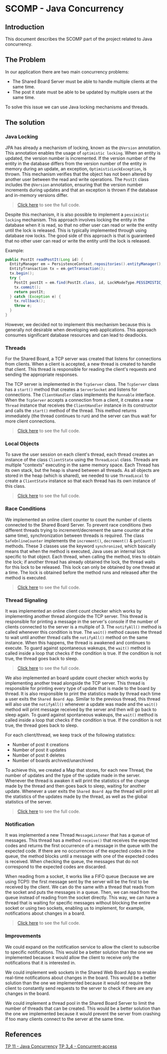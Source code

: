 # SCOMP - Java Concurrency

## Introduction

This document describes the SCOMP part of the project related to Java concurrency.

## The Problem

In our application there are two main concurrency problems:

- The Shared Board Server must be able to handle multiple clients at the same time.
- The post it state must be able to be updated by multiple users at the same time.

To solve this issue we can use Java locking mechanisms and threads.

## The solution

### Java Locking

JPA has already a mechanism of locking, known as the `@Version` annotation. This annotation enables the usage of `optimistic locking`. When an entity is updated, the version number is incremented. If the version number of the entity in the database differs from the version number of the entity in memory during an update, an exception, `OptimisticLockException`, is thrown. This mechanism verifies that the object has not been altered by another user between the read and write operations. The `PostIt` class includes the `@Version` annotation, ensuring that the version number increments during updates and that an exception is thrown if the database and in-memory versions differ.

> [Click here](/ecourse.core/src/main/java/eapli/ecourse/postitmanagement/domain/PostIt.java) to see the full code.

Despite this mechanism, it is also possible to implement a `pessimistic locking` mechanism. This approach involves locking the entity in the database when it is read, so that no other user can read or write the entity until the lock is released. This is typically implemented through using database row locks. The good side of this approach is that is guaranteed that no other user can read or write the entity until the lock is released.

Example:

```java
public PostIt readPostIt(Long id) {
  EntityManager em = PersistenceContext.repositories().entityManager();
  EntityTransaction tx = em.getTransaction();
  tx.begin();
  try {
    PostIt postIt = em.find(PostIt.class, id, LockModeType.PESSIMISTIC_WRITE);
    tx.commit();
    return postIt;
  } catch (Exception e) {
    tx.rollback();
    throw e;
  }
}
```

However, we decided not to implement this mechanism because this is generally not desirable when developing web applications. This approach consumes significant database resources and can lead to deadlocks.

### Threads

For the Shared Board, a TCP server was created that listens for connections from clients. When a client is accepted, a new thread is created to handle that client. This thread is responsible for reading the client's requests and sending the appropriate responses.

The TCP server is implemented in the `TcpServer` class. The `TcpServer` class has a `start()` method that creates a `ServerSocket` and listens for connections. The `ClientHandler` class implements the `Runnable` interface. When the `TcpServer` accepts a connection from a client, it creates a new `Thread` instance that receives the `ClientHandler` instance in its constructor and calls the `start()` method of the thread. This method returns immediately (the thread continues to run) and the server can thus wait for more client connections.

> [Click here](/ecourse.common.board/src/main/java/eapli/ecourse/common/board/TcpServer.java) to see the full code.

### Local Objects

To save the user session on each client's thread, each thread creates an instance of the class `ClientState` using the `ThreadLocal` class. Threads are multiple "contexts" executing in the same memory space. Each Thread has its own stack, but the heap is shared between all threads. As all objects are stored in the heap (which is shared), we needed to use `ThreadLocal` to create a `ClientState` instance so that each thread has its own instance of this class.

> [Click here](/ecourse.daemon.board/src/main/java/eapli/ecourse/daemon/board/clientstate/ClientState.java) to see the full code.

### Race Conditions

We implemented an online client counter to count the number of clients connected to the Shared Board Server. To prevent race conditions (two different threads trying to increment/decrement the same counter at the same time), synchronization between threads is required. The class `SafeOnlineCounter` implements the `increment()`, `decrement()` & `getCount()` methods. These 3 classes use the keyword `synchronized`, which basically means that when the method is executed, Java uses an internal lock specific to that object. Each thread, when calling the method, tries to obtain the lock; if another thread has already obtained the lock, the thread waits for this lock to be released. This lock can only be obtained by one thread at a time. The lock is obtained before the method runs and released after the method is executed.

> [Click here](/ecourse.common.board/src/main/java/eapli/ecourse/common/board/SafeOnlineCounter.java) to see the full code.

### Thread Signaling

It was implemented an online client count checker which works by implementing another thread alongside the TCP server. This thread is responsible for printing a message in the server's console if the number of clients connected to the server is a multiple of 3. The `notifyAll()` method is called whenever this condition is true. The `wait()` method causes the thread to wait until another thread calls the `notifyAll()` method on the same instance. When this happens, the thread is awakened and continues to execute. To guard against spontaneous wakeups, the `wait()` method is called inside a loop that checks if the condition is true. If the condition is not true, the thread goes back to sleep.

> [Click here](/ecourse.common.board/src/main/java/eapli/ecourse/common/board/OnlineSafeShared.java) to see the full code.

We also implemented an board update count checker which works by implementing another tread alongside the TCP server. This thread is responsible for printing every type of update that is made to the board by thread. It is also responsible to print the statistics made by thread each time a user exits the `Shared Board App`. Similar to the previous thread, this thread will also use the `notifyAll()` whenever a update was made and the `wait()` method will print message received by the server and then will go back to sleep again. To guard against spontaneous wakeups, the `wait()` method is called inside a loop that checks if the condition is true. If the condition is not true, the thread goes back to sleep.

For each client/thread, we keep track of the following statistics:

- Number of post it creations
- Number of post it updates
- Number of post it deletes
- Number of boards archived/unarchived

To achieve this, we created a Map that stores, for each new Thread, the number of updates and the type of the update made in the server. Whenever the thread is awaken it will print the statistics of the change made by the thread and then goes back to sleep, waiting for another update. Whenever a user exits the `Shared Board App` the thread will print all the statistics of the updates made by the thread, as well as the global statistics of the server.

> [Click here](/ecourse.common.board/src/main/java/eapli/ecourse/common/board/BoardUpdatesShared.java) to see the full code.

### Notification

It was implemented a new Thread `MessageListener` that has a queue of messages. This thread has a method `receive()` that receives the expected codes and returns the first occurrence of a message in the queue with the expected code. If there are no occurrences of the expected codes in the queue, the method blocks until a message with one of the expected codes is received. When checking the queue, the messages that do not correspond to the expected codes are discarded.

When reading from a socket, it works like a FIFO queue (because we are using TCP!): the first message sent by the server will be the first to be received by the client. We can do the same with a thread that reads from the socket and puts the messages in a queue. Then, we can read from the queue instead of reading from the socket directly. This way, we can have a thread that is waiting for specific messages without blocking the entire socket or using two sockets, enabling us to implement, for example, notifications about changes in a board.

> [Click here](/ecourse.app.board.console/src/main/java/eapli/ecourse/app/board/lib/MessageListener.java) to see the full code.

### Improvements

We could expand on the notification service to allow the client to subscribe to specific notifications. This would be a better solution than the one we implemented because it would allow the client to receive only the notifications that it is interested in.

We could implement web sockets in the Shared Web Board App to enable real-time notifications about changes in the board. This would be a better solution than the one we implemented because it would not require the client to constantly send requests to the server to check if there are any changes in the board.

We could implement a thread pool in the Shared Board Server to limit the number of threads that can be created. This would be a better solution than the one we implemented because it would prevent the server from crashing if too many clients connect to the server at the same time.

## References

[TP 11 - Java Concurrency](https://moodle.isep.ipp.pt/pluginfile.php/280091/mod_resource/content/3/Java%20Concurrency.pdf)
[TP 3_4 - Concurrent-access](https://moodle.isep.ipp.pt/pluginfile.php/273742/mod_resource/content/0/EAPLI_ORM_TP_3_4_concurrent-access.pdf)
